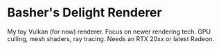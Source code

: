 # Basher's Delight Renderer

My toy Vulkan (for now) renderer. Focus on newer rendering tech. GPU culling, mesh shaders, ray tracing. Needs an RTX 20xx or latest Radeon.
